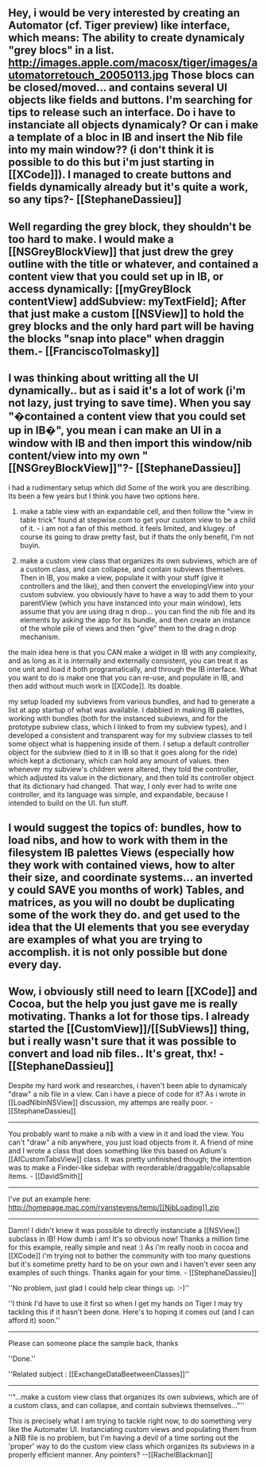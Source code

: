 

Hey, i would be very interested by creating an Automator (cf. Tiger preview) like interface, which means:
The ability to create dynamicaly "grey blocs" in a list.
http://images.apple.com/macosx/tiger/images/automatorretouch_20050113.jpg
Those blocs can be closed/moved... and contains several UI objects like fields and buttons.
I'm searching for tips to release such an interface.
Do i have to instanciate all objects dynamicaly?
Or can i make a template of a bloc in IB and insert the Nib file into my main window?? (i don't think it is possible to do this but i'm just starting in [[XCode]]).
I managed to create buttons and fields dynamically already but it's quite a work, so any tips?- [[StephaneDassieu]]
----
Well regarding the grey block, they shouldn't be too hard to make.  I would make a [[NSGreyBlockView]] that just drew the grey outline with the title or whatever, and contained a content view that you could set up in IB, or access dynamically: [[myGreyBlock contentView] addSubview: myTextField];  After that just make a custom [[NSView]] to hold the grey blocks and the only hard part will be having the blocks "snap into place" when draggin them.- [[FranciscoTolmasky]]
----
I was thinking about writting all the UI dynamically.. but as i said it's a lot of work (i'm not lazy, just trying to save time).
When you say "�contained a content view that you could set up in IB�", you mean i can make an UI in a window with IB and then import this window/nib content/view into my own "[[NSGreyBlockView]]"?- [[StephaneDassieu]]
----
i had a rudimentary setup which did Some of the work you are describing.  Its been a few years but I think you have two options here.
1. make a table view with an expandable cell, and then follow the "view in table trick" found at stepwise.com to get your custom view to be a child of it. - i am not a fan of this method. it feels limited, and klugey. of course its going to draw pretty fast, but if thats the only benefit, I'm not buyin.

2. make a custom view class that organizes its own subviews, which are of a custom class, and can collapse, and contain subviews themselves.  Then in IB, you make a view, populate it with your stuff (give it controllers and the like), and then convert the envelopingView into your custom subview.  you obviously have to have a way to add them to your parentView (which you have instanced into your main window), lets assume that you are using drag n drop... you can find the nib file and its elements by asking the app for its bundle, and then create an instance of the whole pile of views and then "give" them to the drag n drop mechanism. 

the main idea here is that you CAN make a widget in IB with any complexity, and as long as it is internally and externally consistent, you can treat it as one unit and load it both programatically, and through the IB interface. What you want to do is make one that you can re-use, and populate in IB, and then add without much work in [[XCode]].  Its doable.

my setup loaded my subviews from various bundles, and had to generate a list at app startup of what was available. I dabbled in making IB palettes, working with bundles (both for the instanced subviews, and for the prototype subview class, which I linked to from my subview types), and I developed a consistent and transparent way for my subview classes to tell some object what is happening inside of them.  I setup a default controller object for the subview (tied to it in IB so that it goes along for the ride) which kept a dictionary, which can hold any amount of values. then whenever my subview's children were altered, they told the controller, which adjusted its value in the dictionary, and then told its controller object that its dictionary had changed. That way, I only ever had to write one controller, and its language was simple, and expandable, because I intended to build on the UI.  fun stuff.

I would suggest the topics of:
bundles, how to load nibs, and how to work with them in the filesystem
IB palettes
Views (especially how they work with contained views, how to alter their size, and coordinate systems... an inverted y could SAVE you months of work)
Tables, and matrices, as you will no doubt be duplicating some of the work they do.
and get used to the idea that the UI elements that you see everyday are examples of what you are trying to accomplish.  it is not only possible but done every day.
----
Wow, i obviously still need to learn [[XCode]] and Cocoa, but the help you just gave me is really motivating. Thanks a lot for those tips. I already started the [[CustomView]]/[[SubViews]] thing, but i really wasn't sure that it was possible to convert and load nib files.. It's great, thx! - [[StephaneDassieu]]
----
Despite my hard work and researches, i haven't been able to dynamicaly "draw" a nib file in a view. Can i have a piece of code for it? As i wrote in [[LoadNibInNSView]] discussion, my attemps are really poor. - [[StephaneDassieu]]

----
You probably want to make a nib with a view in it and load the view. You can't "draw" a nib anywhere, you just load objects from it. A friend of mine and I wrote a class that does something like this based on Adium's [[AICustomTabsView]] class. It was pretty unfinished though; the intention was to make a Finder-like sidebar with reorderable/draggable/collapsable items. - [[DavidSmith]]

----
I've put an example here: http://homepage.mac.com/ryanstevens/temp/[[NibLoading]].zip

----
Damn! I didn't knew it was possible to directly instanciate a [[NSView]] subclass in IB! How dumb i am! It's so obvious now! Thanks a million time for this example, really simple and neat :) As i'm really noob in cocoa and [[XCode]] i'm trying not to bother the community with too many questions but it's sometime pretty hard to be on your own and i haven't ever seen any examples of such things. Thanks again for your time. - [[StephaneDassieu]]

''No problem, just glad I could help clear things up. :-)''

''I think I'd have to use it first so when I get my hands on Tiger I may try tackling this if it hasn't been done. Here's to hoping it comes out (and I can afford it) soon.''

----

Please can someone place the sample back, thanks

''Done.''

''Related subject : [[ExchangeDataBeetweenClasses]]''

----

''"...make a custom view class that organizes its own subviews, which are of a custom class, and can collapse, and contain subviews themselves..."''

This is precisely what I am trying to tackle right now, to do something very like the Automater UI.  Instanciating custom views and populating them from a NIB file is no problem, but I'm having a devil of a time sorting out the 'proper' way to do the custom view class which organizes its subviews in a properly efficient manner.  Any pointers? --[[RachelBlackman]]